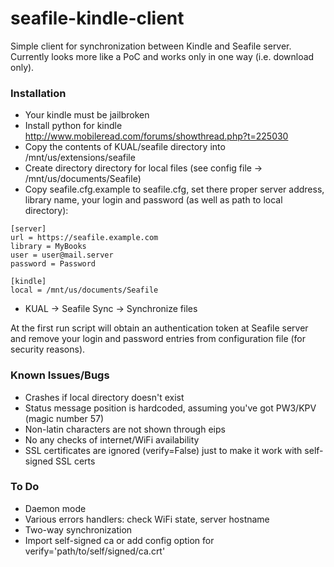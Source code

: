 # seafile-kindle-client
Simple client for synchronization between Kindle and Seafile server. Currently looks more like a PoC and works only in one way (i.e. download only). 

### Installation

- Your kindle must be jailbroken
- Install python for kindle http://www.mobileread.com/forums/showthread.php?t=225030
- Copy the contents of KUAL/seafile directory into /mnt/us/extensions/seafile
- Create directory directory for local files (see config file -> /mnt/us/documents/Seafile)
- Copy seafile.cfg.example to seafile.cfg, set there proper server address, library name, your login and password (as well as path to local directory):
```
[server]
url = https://seafile.example.com
library = MyBooks
user = user@mail.server
password = Password

[kindle]
local = /mnt/us/documents/Seafile
```
- KUAL -> Seafile Sync -> Synchronize files

At the first run script will obtain an authentication token at Seafile server and remove your login and password entries from configuration file (for security reasons).

### Known Issues/Bugs
- Crashes if local directory doesn't exist
- Status message position is hardcoded, assuming you've got PW3/KPV (magic number 57)
- Non-latin characters are not shown through eips
- No any checks of internet/WiFi availability
- SSL certificates are ignored (verify=False) just to make it work with self-signed SSL certs

### To Do
- Daemon mode
- Various errors handlers: check WiFi state, server hostname
- Two-way synchronization
- Import self-signed ca or add config option for verify='path/to/self/signed/ca.crt'
